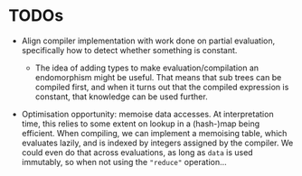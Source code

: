 # TODOs

* Align compiler implementation with work done on partial evaluation, specifically how to detect whether something is constant.
  * The idea of adding types to make evaluation/compilation an endomorphism might be useful.
      That means that sub trees can be compiled first, and when it turns out that the compiled expression is constant, that knowledge can be used further.

* Optimisation opportunity: memoise data accesses.
    At interpretation time, this relies to some extent on lookup in a (hash-)map being efficient.
    When compiling, we can implement a memoising table, which evaluates lazily, and is indexed by integers assigned by the compiler.
    We could even do that across evaluations, as long as `data` is used immutably, so when not using the `"reduce"` operation...

